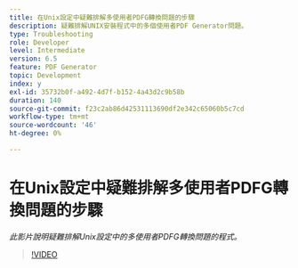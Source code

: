 ```yaml
---
title: 在Unix設定中疑難排解多使用者PDFG轉換問題的步驟
description: 疑難排解UNIX安裝程式中的多個使用者PDF Generator問題。
type: Troubleshooting
role: Developer
level: Intermediate
version: 6.5
feature: PDF Generator
topic: Development
index: y
exl-id: 35732b0f-a492-4d7f-b152-4a43d2c9b58b
duration: 140
source-git-commit: f23c2ab86d42531113690df2e342c65060b5c7cd
workflow-type: tm+mt
source-wordcount: '46'
ht-degree: 0%

---
```



# 在Unix設定中疑難排解多使用者PDFG轉換問題的步驟

*此影片說明疑難排解Unix設定中的多使用者PDFG轉換問題的程式。*

>[!VIDEO](https://video.tv.adobe.com/v/335549?quality=12&learn=on)
